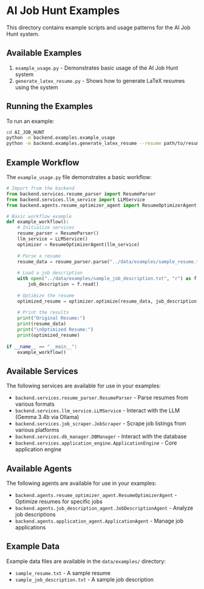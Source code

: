# AI Job Hunt Examples

This directory contains example scripts and usage patterns for the AI Job Hunt system.

## Available Examples

1. `example_usage.py` - Demonstrates basic usage of the AI Job Hunt system
2. `generate_latex_resume.py` - Shows how to generate LaTeX resumes using the system

## Running the Examples

To run an example:

```bash
cd AI_JOB_HUNT
python -m backend.examples.example_usage
python -m backend.examples.generate_latex_resume --resume path/to/resume.pdf --job path/to/job_description.txt
```

## Example Workflow

The `example_usage.py` file demonstrates a basic workflow:

```python
# Import from the backend
from backend.services.resume_parser import ResumeParser
from backend.services.llm_service import LLMService
from backend.agents.resume_optimizer_agent import ResumeOptimizerAgent

# Basic workflow example
def example_workflow():
    # Initialize services
    resume_parser = ResumeParser()
    llm_service = LLMService()
    optimizer = ResumeOptimizerAgent(llm_service)
    
    # Parse a resume
    resume_data = resume_parser.parse("../data/examples/sample_resume.txt")
    
    # Load a job description
    with open("../data/examples/sample_job_description.txt", "r") as f:
        job_description = f.read()
    
    # Optimize the resume
    optimized_resume = optimizer.optimize(resume_data, job_description)
    
    # Print the results
    print("Original Resume:")
    print(resume_data)
    print("\nOptimized Resume:")
    print(optimized_resume)
    
if __name__ == "__main__":
    example_workflow()
```

## Available Services

The following services are available for use in your examples:

- `backend.services.resume_parser.ResumeParser` - Parse resumes from various formats
- `backend.services.llm_service.LLMService` - Interact with the LLM (Gemma 3.4b via Ollama)
- `backend.services.job_scraper.JobScraper` - Scrape job listings from various platforms
- `backend.services.db_manager.DBManager` - Interact with the database
- `backend.services.application_engine.ApplicationEngine` - Core application engine

## Available Agents

The following agents are available for use in your examples:

- `backend.agents.resume_optimizer_agent.ResumeOptimizerAgent` - Optimize resumes for specific jobs
- `backend.agents.job_description_agent.JobDescriptionAgent` - Analyze job descriptions
- `backend.agents.application_agent.ApplicationAgent` - Manage job applications

## Example Data

Example data files are available in the `data/examples/` directory:

- `sample_resume.txt` - A sample resume
- `sample_job_description.txt` - A sample job description
